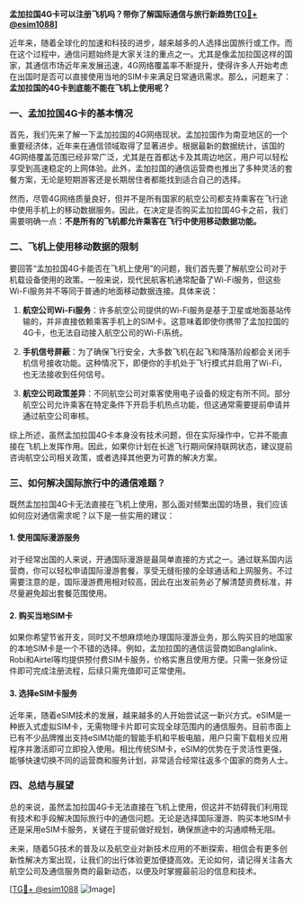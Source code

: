 **孟加拉国4G卡可以注册飞机吗？带你了解国际通信与旅行新趋势[[TG💪+ @esim1088](https://t.me/s/esim1088)]**

近年来，随着全球化的加速和科技的进步，越来越多的人选择出国旅行或工作。而在这个过程中，通信问题始终是大家关注的重点之一。尤其是像孟加拉国这样的国家，其通信市场近年来发展迅速，4G网络覆盖率不断提升，使得许多人开始考虑在出国时是否可以直接使用当地的SIM卡来满足日常通讯需求。那么，问题来了：**孟加拉国的4G卡到底能不能在飞机上使用呢？**

### 一、孟加拉国4G卡的基本情况

首先，我们先来了解一下孟加拉国的4G网络现状。孟加拉国作为南亚地区的一个重要经济体，近年来在通信领域取得了显著进步。根据最新的数据统计，该国的4G网络覆盖范围已经非常广泛，尤其是在首都达卡及其周边地区，用户可以轻松享受到高速稳定的上网体验。此外，孟加拉国的通信运营商也推出了多种灵活的套餐方案，无论是短期游客还是长期居住者都能找到适合自己的选择。

然而，尽管4G网络质量良好，但并不是所有国家的航空公司都支持乘客在飞行途中使用手机上的移动数据服务。因此，在决定是否购买孟加拉国4G卡之前，我们需要明确一点：**不是所有的飞机都允许乘客在飞行中使用移动数据功能。**

### 二、飞机上使用移动数据的限制

要回答“孟加拉国4G卡能否在飞机上使用”的问题，我们首先要了解航空公司对于机载设备使用的政策。一般来说，现代民航客机通常配备了Wi-Fi服务，但这些Wi-Fi服务并不等同于普通的地面移动数据连接。具体来说：

1. **航空公司Wi-Fi服务**：许多航空公司提供的Wi-Fi服务是基于卫星或地面基站传输的，并非直接依赖乘客手机上的SIM卡。这意味着即使你携带了孟加拉国的4G卡，也无法自动接入航空公司的Wi-Fi系统。
   
2. **手机信号屏蔽**：为了确保飞行安全，大多数飞机在起飞和降落阶段都会关闭手机信号接收功能。这种情况下，即便你的手机处于飞行模式并启用了Wi-Fi，也无法接收到任何信号。

3. **航空公司政策差异**：不同航空公司对乘客使用电子设备的规定有所不同。部分航空公司允许乘客在特定条件下开启手机热点功能，但这通常需要提前申请并通过航空公司审核。

综上所述，虽然孟加拉国4G卡本身没有技术问题，但在实际操作中，它并不能直接在飞机上发挥作用。因此，如果你计划在长途飞行期间保持联网状态，建议提前咨询航空公司相关政策，或者选择其他更为可靠的解决方案。

### 三、如何解决国际旅行中的通信难题？

既然孟加拉国4G卡无法直接在飞机上使用，那么面对频繁出国的场景，我们应该如何应对通信需求呢？以下是一些实用的建议：

#### 1. 使用国际漫游服务
对于经常出国的人来说，开通国际漫游是最简单直接的方式之一。通过联系国内运营商，你可以轻松申请国际漫游套餐，享受无缝衔接的全球通话和上网服务。不过需要注意的是，国际漫游费用相对较高，因此在出发前务必了解清楚资费标准，并尽量避免超出套餐范围使用。

#### 2. 购买当地SIM卡
如果你希望节省开支，同时又不想麻烦地办理国际漫游业务，那么购买目的地国家的本地SIM卡是一个不错的选择。例如，孟加拉国的通信运营商如Banglalink、Robi和Airtel等均提供预付费SIM卡服务，价格实惠且使用方便。只需一张身份证件即可完成注册流程，后续只需充值即可正常使用。

#### 3. 选择eSIM卡服务
近年来，随着eSIM技术的发展，越来越多的人开始尝试这一新兴方式。eSIM是一种嵌入式虚拟SIM卡，无需物理卡片即可实现全球范围内的通信服务。目前市面上已有不少品牌推出支持eSIM功能的智能手机和平板电脑，用户只需下载相关应用程序并激活即可立即投入使用。相比传统SIM卡，eSIM的优势在于灵活性更强，能够快速切换不同的运营商和服务计划，非常适合经常往返多个国家的商务人士。

### 四、总结与展望

总的来说，虽然孟加拉国4G卡无法直接在飞机上使用，但这并不妨碍我们利用现有技术和手段解决国际旅行中的通信问题。无论是选择国际漫游、购买本地SIM卡还是采用eSIM卡服务，关键在于提前做好规划，确保旅途中的沟通顺畅无阻。

未来，随着5G技术的普及以及航空业对新技术应用的不断探索，相信会有更多创新性解决方案出现，让我们的出行体验更加便捷高效。无论如何，请记得关注各大航空公司及通信服务商的最新动态，以便及时掌握最前沿的信息和技术。

[[TG💪+ @esim1088](https://t.me/s/esim1088) ![Image](https://i.postimg.cc/4NQfJmqS/Snipaste-2025-05-13-00-14-12.png)]